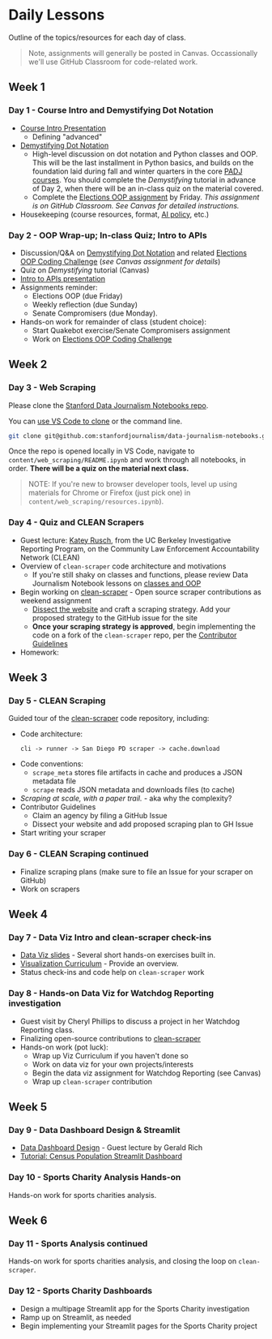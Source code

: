 # Daily Lessons

Outline of the topics/resources for each day of class.

> Note, assignments will generally be posted in Canvas. Occassionally we'll use GitHub Classroom for code-related work.

## Week 1

### Day 1 - Course Intro and Demystifying Dot Notation

- [Course Intro Presentation][]
  - Defining "advanced"
- [Demystifying Dot Notation][]
  - High-level discussion on dot notation and Python classes and OOP. This will be the last installment in Python basics, and builds on the foundation laid during fall and winter quarters in the core [PADJ courses][]. You should complete the *Demystifying* tutorial in advance of Day 2, when there will be an in-class quiz on the material covered.
  - Complete the [Elections OOP assignment][] by Friday. *This assignment is on GitHub Classroom. See Canvas for detailed instructions.*
- Housekeeping (course resources, format, [AI policy][], etc.)

[Course Intro Presentation]: https://slides.com/serdartumgoren/advanced-data-journalism-e2186d?token=zRKg5RFQ
[Demystifying Dot Notation]: https://stanfordjournalism.github.io/data-journalism-notebooks/lab?path=classes_and_oop%2FREADME.ipynb
[Elections OOP assignment]: https://github.com/stanfordjournalism/advanced-data-journalism-assignments
[PADJ courses]: https://github.com/stanfordjournalism/padj-code
[AI policy]: https://docs.google.com/document/d/1uo8TpunjQPHB7vV9x4Wl-DxIPwf52fND_6KSaC64DxI/edit?usp=sharing


### Day 2 - OOP Wrap-up; In-class Quiz; Intro to APIs

- Discussion/Q&A on [Demystifying Dot Notation][] and related [Elections OOP Coding Challenge][] (*see Canvas assignment for details*)
- Quiz on *Demystifying* tutorial (Canvas)
- [Intro to APIs presentation][]
- Assignments reminder:
  - Elections OOP (due Friday)
  - Weekly reflection (due Sunday)
  - Senate Compromisers (due Monday).
- Hands-on work for remainder of class (student choice):
  - Start Quakebot exercise/Senate Compromisers assignment
  - Work on [Elections OOP Coding Challenge][]

[Intro to APIs presentation]: https://tinyurl.com/apis-and-the-news
[Elections OOP Coding Challenge]: https://stanfordjournalism.github.io/data-journalism-notebooks/lab/index.html?path=classes_and_oop%2Felections_oop_code_challenge.ipynb


## Week 2

### Day 3 - Web Scraping

Please clone the [Stanford Data Journalism Notebooks repo](https://github.com/stanfordjournalism/data-journalism-notebooks).


You can [use VS Code to clone](https://code.visualstudio.com/docs/sourcecontrol/intro-to-git#_open-a-git-repository) or the command line.

```bash
git clone git@github.com:stanfordjournalism/data-journalism-notebooks.git
```

Once the repo is opened locally in VS Code, navigate to `content/web_scraping/README.ipynb` and work through all notebooks, in order. **There will be a quiz on the material next class.**

> NOTE: If you're new to browser developer tools, level up using materials for Chrome or Firefox (just pick one) in `content/web_scraping/resources.ipynb`).

### Day 4 - Quiz and CLEAN Scrapers

- Guest lecture: [Katey Rusch](https://journalism.berkeley.edu/person/katey-rusch/), from the UC Berkeley Investigative Reporting Program, on the Community Law Enforcement Accountability Network (CLEAN)
- Overview of `clean-scraper` code architecture and motivations
  - If you're still shaky on classes and functions, please review Data Journalism Notebook lessons on [classes and OOP](https://stanfordjournalism.github.io/data-journalism-notebooks/lab/index.html?path=classes_and_oop%2FREADME.ipynb)
- Begin working on [clean-scraper](https://github.com/biglocalnews/clean-scraper) - Open source scraper contributions as weekend assignment
  - [Dissect the website][] and craft a scraping strategy. Add your proposed strategy to the GitHub issue for the site
  - **Once your scraping strategy is approved**, begin implementing the code on a fork of the `clean-scraper` repo, per the [Contributor Guidelines][]
- Homework:

## Week 3

### Day 5 - CLEAN Scraping

Guided tour of the [clean-scraper][] code repository, including:

- Code architecture:
  ```
  cli -> runner -> San Diego PD scraper -> cache.download
  ```
- Code conventions: 
  - `scrape_meta` stores file artifacts in cache and produces a JSON metadata file
  - `scrape` reads JSON metadata and downloads files (to cache)
- *Scraping at scale, with a paper trail.* - aka why the complexity?
- Contributor Guidelines
  - Claim an agency by filing a GitHub Issue
  - Dissect your website and add proposed scraping plan to GH Issue
- Start writing your scraper

[clean-scraper]: https://github.com/biglocalnews/clean-scraper
[Dissect the website]: https://stanfordjournalism.github.io/data-journalism-notebooks/lab/index.html?path=web_scraping%2Fdissecting_websites.ipynb
[Contributor Guidelines]: https://github.com/biglocalnews/clean-scraper/blob/main/docs/contributing.md

### Day 6 - CLEAN Scraping continued

- Finalize scraping plans (make sure to file an Issue for your scraper on GitHub)
- Work on scrapers

## Week 4

### Day 7 - Data Viz Intro and clean-scraper check-ins

- [Data Viz slides](https://slides.com/serdartumgoren/deck-04bb96) - Several short hands-on exercises built in.
- [Visualization Curriculum](https://github.com/uwdata/visualization-curriculum) - Provide an overview.
- Status check-ins and code help on `clean-scraper` work

### Day 8 - Hands-on Data Viz for Watchdog Reporting investigation

- Guest visit by Cheryl Phillips to discuss a project in her Watchdog Reporting class. 
- Finalizing open-source contributions to [clean-scraper][]
- Hands-on work (pot luck):
  - Wrap up Viz Curriculum if you haven't done so
  - Work on data viz for your own projects/interests
  - Begin the data viz assignment for Watchdog Reporting (see Canvas)
  - Wrap up `clean-scraper` contribution

## Week 5

### Day 9 - Data Dashboard Design & Streamlit

- [Data Dashboard Design][] - Guest lecture by Gerald Rich
- [Tutorial: Census Population Streamlit Dashboard](https://github.com/dataprofessor/population-dashboard)

[Data Dashboard Design]: https://slides.com/geraldrich/stanford-adv-journalism-2024-data-dashboards/

### Day 10 - Sports Charity Analysis Hands-on

Hands-on work for sports charities analysis.

## Week 6

### Day 11 - Sports Analysis continued

Hands-on work for sports charities analysis, and closing the loop on `clean-scraper`.

### Day 12 - Sports Charity Dashboards 

- Design a multipage Streamlit app for the Sports Charity investigation
- Ramp up on Streamlit, as needed
- Begin implementing your Streamlit pages for the Sports Charity project